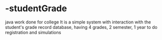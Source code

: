 # -studentGrade
java work done for college It is a simple system with interaction with the student's grade record database, having 4 grades, 2 semester, 1 year to do registration and simulations

